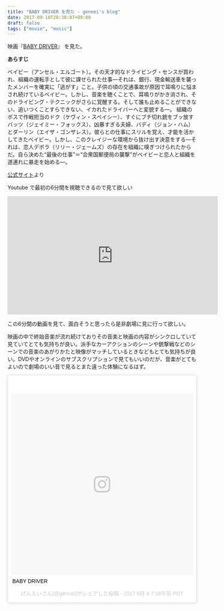 ```yaml
---
title: "BABY DRIVER を見た - gennei's blog"
date: 2017-09-10T20:30:07+09:00
draft: false
tags: ["movie", "music"]
---
```


映画『[BABY DRIVER](http://www.babydriver.jp/)』 を見た。

**あらすじ**

>
ベイビー（アンセル・エルゴート）。その天才的なドライビング・センスが買われ、組織の運転手として彼に課せられた仕事―それは、銀行、現金輸送車を襲ったメンバーを確実に「逃がす」こと。子供の頃の交通事故が原因で耳鳴りに悩まされ続けているベイビー。しかし、音楽を聴くことで、耳鳴りがかき消され、そのドライビング・テクニックがさらに覚醒する。そして誰も止めることができない、追いつくことすらできない、イカれたドライバーへと変貌する―。
組織のボスで作戦担当のドク（ケヴィン・スペイシー）、すぐにブチ切れ銃をブッ放すバッツ（ジェイミー・フォックス）、凶暴すぎる夫婦、バディ（ジョン・ハム）とダーリン（エイザ・ゴンザレス）。彼らとの仕事にスリルを覚え、才能を活かしてきたベイビー。しかし、このクレイジーな環境から抜け出す決意をする―それは、恋人デボラ（リリー・ジェームズ）の存在を組織に嗅ぎつけられたからだ。自ら決めた“最後の仕事”＝“合衆国郵便局の襲撃”がベイビーと恋人と組織を道連れに暴走を始める―。


[公式サイト](http://www.babydriver.jp/)より

Youtube で最初の6分間を視聴できるので見て欲しい

<iframe width="560" height="315" src="https://www.youtube.com/embed/6XMuUVw7TOM?rel=0" frameborder="0" allowfullscreen></iframe>


この6分間の動画を見て、面白そうと思ったら是非劇場に見に行って欲しい。

映画の中で終始音楽が流れ続けておりその音楽と映画の内容がシンクロしていて見ていてとても気持ちが良い。派手なカーアクションのシーンや銃撃戦などのシーンでの音楽のあがりかたと映像がマッチしているときなどもとても気持ちが良い。DVDやオンラインのサブスクリプションで見てもいいのだが、音楽がとてもよいので劇場のいい音で見るとまた違った体験になるはず。

<blockquote class="instagram-media" data-instgrm-captioned data-instgrm-version="7" style=" background:#FFF; border:0; border-radius:3px; box-shadow:0 0 1px 0 rgba(0,0,0,0.5),0 1px 10px 0 rgba(0,0,0,0.15); margin: 1px; max-width:658px; padding:0; width:99.375%; width:-webkit-calc(100% - 2px); width:calc(100% - 2px);"><div style="padding:8px;"> <div style=" background:#F8F8F8; line-height:0; margin-top:40px; padding:49.72222222222222% 0; text-align:center; width:100%;"> <div style=" background:url(data:image/png;base64,iVBORw0KGgoAAAANSUhEUgAAACwAAAAsCAMAAAApWqozAAAABGdBTUEAALGPC/xhBQAAAAFzUkdCAK7OHOkAAAAMUExURczMzPf399fX1+bm5mzY9AMAAADiSURBVDjLvZXbEsMgCES5/P8/t9FuRVCRmU73JWlzosgSIIZURCjo/ad+EQJJB4Hv8BFt+IDpQoCx1wjOSBFhh2XssxEIYn3ulI/6MNReE07UIWJEv8UEOWDS88LY97kqyTliJKKtuYBbruAyVh5wOHiXmpi5we58Ek028czwyuQdLKPG1Bkb4NnM+VeAnfHqn1k4+GPT6uGQcvu2h2OVuIf/gWUFyy8OWEpdyZSa3aVCqpVoVvzZZ2VTnn2wU8qzVjDDetO90GSy9mVLqtgYSy231MxrY6I2gGqjrTY0L8fxCxfCBbhWrsYYAAAAAElFTkSuQmCC); display:block; height:44px; margin:0 auto -44px; position:relative; top:-22px; width:44px;"></div></div> <p style=" margin:8px 0 0 0; padding:0 4px;"> <a href="https://www.instagram.com/p/BYn0eN_AFPi/" style=" color:#000; font-family:Arial,sans-serif; font-size:14px; font-style:normal; font-weight:normal; line-height:17px; text-decoration:none; word-wrap:break-word;" target="_blank">BABY DRIVER</a></p> <p style=" color:#c9c8cd; font-family:Arial,sans-serif; font-size:14px; line-height:17px; margin-bottom:0; margin-top:8px; overflow:hidden; padding:8px 0 7px; text-align:center; text-overflow:ellipsis; white-space:nowrap;">げんえいさん(@gennei)がシェアした投稿 - <time style=" font-family:Arial,sans-serif; font-size:14px; line-height:17px;" datetime="2017-09-04T14:18:36+00:00">2017 9月 4 7:18午前 PDT</time></p></div></blockquote> <script async defer src="//platform.instagram.com/en_US/embeds.js"></script>
